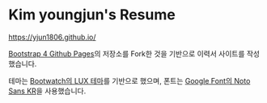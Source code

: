 
# Kim youngjun's Resume

https://yjun1806.github.io/


[Bootstrap 4 Github Pages](https://nicolas-van.github.io/bootstrap-4-github-pages/)의 저장소를 Fork한 것을 기반으로 이력서 사이트를 작성했습니다.

테마는 [Bootwatch의 LUX 테마](https://bootswatch.com/lux/)를 기반으로 했으며, 폰트는 [Google Font의 Noto Sans KR](https://fonts.google.com/specimen/Noto+Sans+KR?selection.family=Noto+Sans+KR:wght@400;900&subset=korean&sidebar.open=true)을 사용했습니다.

